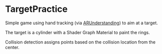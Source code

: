 # TargetPractice

Simple game using hand tracking (via [ARUnderstanding](https://github.com/johnhaney/ARUnderstanding)) to aim at a target.

The target is a cylinder with a Shader Graph Material to paint the rings.

Collision detection assigns points based on the collision location from the center.
